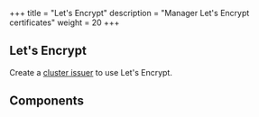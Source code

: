 +++
title = "Let's Encrypt"
description = "Manager Let's Encrypt certificates"
weight = 20
+++

## Let's Encrypt

Create a [cluster issuer](https://cert-manager.io/docs/concepts/issuer/) to use Let's Encrypt.

## Components
